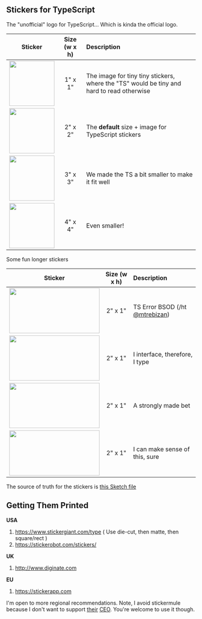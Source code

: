 ## Stickers for TypeScript

The "unofficial" logo for TypeScript... Which is kinda the official logo.

| Sticker       | Size (w x h)      | Description |
| ----------------- |:-------------:| :----- |
| <img src="images/1x1 Inch.png" width=120 height=120> | 1" x 1" | The image for tiny tiny stickers, where the "TS" would be tiny and hard to read otherwise |
| <img src="images/2x2 Inches.png" width=120 height=120> | 2" x 2" | The **default** size + image for TypeScript stickers |
| <img src="images/3x3 Inches.png" width=120 height=120> | 3" x 3" | We made the TS a bit smaller to make it fit well |
| <img src="images/4x4 Inches.png" width=120 height=120> | 4" x 4" | Even smaller! |

Some fun longer stickers

| Sticker       | Size (w x h)         | Description |
| ----------------- |:-------------:| :----- |
| <img src="images/2x1 Inch Rectangle alt 2 BSOD.png" width=240 height=120> | 2" x 1" | TS Error BSOD (/ht [@mtrebizan](https://twitter.com/mtrebizan/status/1171524687504924673)) |
| <img src="images/2x1 Inch Rectangle.png" width=240 height=120> | 2" x 1" | I interface, therefore, I type |
| <img src="images/2x1 Inch Rectangle alt.png" width=240 height=120> | 2" x 1" | A strongly made bet |
| <img src="images/2x1 Inch Rectangle alt 2.png" width=240 height=120> | 2" x 1" | I can make sense of this, sure |

The source of truth for the stickers is [this Sketch file](./stickers.sketch)

## Getting Them Printed 

**USA**

1. https://www.stickergiant.com/type ( Use die-cut, then matte, then square/rect )
2. https://stickerobot.com/stickers/

**UK**

1. http://www.diginate.com

**EU**

1. https://stickerapp.com 



I'm open to more regional recommendations. Note, I avoid stickermule because I don't want to support [their](https://twitter.com/iron_spike/status/785869384547983360?lang=en) [CEO](https://twitter.com/Shattered_Earth/status/1045726685591613440). You're welcome to use it though.
